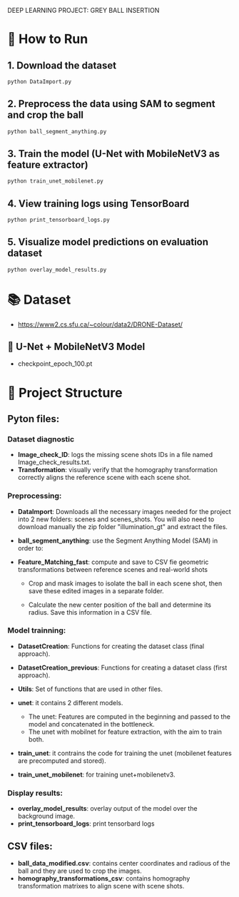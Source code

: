 DEEP LEARNING PROJECT: 
GREY BALL INSERTION

# 🚀 How to Run


## 1. Download the dataset
```bash
python DataImport.py
```
## 2. Preprocess the data using SAM to segment and crop the ball
```bash
python ball_segment_anything.py
```

## 3. Train the model (U-Net with MobileNetV3 as feature extractor)
```bash
python train_unet_mobilenet.py
```

## 4. View training logs using TensorBoard
```bash
python print_tensorboard_logs.py
```

## 5. Visualize model predictions on evaluation dataset
```bash
python overlay_model_results.py
```
# 📚 Dataset
- https://www2.cs.sfu.ca/~colour/data2/DRONE-Dataset/

## 🧠 U-Net + MobileNetV3 Model
- checkpoint_epoch_100.pt
  
# 📁 Project Structure


## Pyton files:

### Dataset diagnostic 
- **Image_check_ID**: logs the missing scene shots IDs in a file named Image_check_results.txt.
- **Transformation**: visually verify that the homography transformation correctly aligns the reference scene with each scene shot.

### Preprocessing:
- **DataImport**: Downloads all the necessary images needed for the project into 2 new folders: scenes and scenes_shots.
  You will also need to download manually the zip folder "illumination_gt" and extract the files.

- **ball_segment_anything**: use the Segment Anything Model (SAM) in order to:
- **Feature_Matching_fast**: compute and save to CSV fie geometric transformations between reference scenes and real-world shots

  - Crop and mask images to isolate the ball in each scene shot, then save these edited images in a separate folder. 

  -  Calculate the new center position of the ball and determine its radius. Save this information in a CSV file.

### Model trainning:
- **DatasetCreation**: Functions for creating the dataset class (final approach).
- **DatasetCreation_previous**: Functions for creating a dataset class (first approach).
- **Utils**: Set of functions that are used in other files.
- **unet**: it contains 2 different models.
    - The unet: Features are computed in the beginning and passed to the model and concatenated in the bottleneck.
    - The unet with mobilnet for feature extraction, with the aim to train both.

- **train_unet**: it contrains the code for training the unet (mobilenet features are precomputed and stored).
- **train_unet_mobilenet**: for training unet+mobilenetv3.

### Display results:
- **overlay_model_results**: overlay output of the model over the background image.
- **print_tensorboard_logs**: print tensorbard logs

## CSV files:
- **ball_data_modified.csv**: contains center coordinates and radious of the ball and they are used to crop the images.
- **homography_transformations_csv**: contains homography transformation matrixes to align scene with scene shots.


